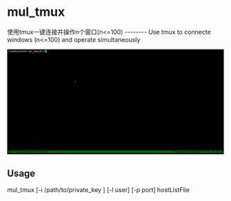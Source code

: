 # mul_tmux
使用tmux一键连接并操作n个窗口(n&lt;=100) -------- Use tmux to connecte  windows (n&lt;=100) and operate simultaneously

![mul_tmux](https://github.com/gxglls/mul_tmux/blob/master/mul_tmux.gif)

Usage
--------
  mul_tmux [-i /path/to/private_key ] [-l user] [-p port] hostListFlie
 
